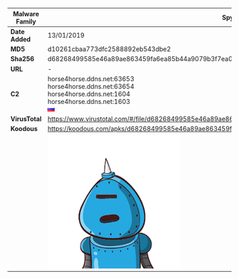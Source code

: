 | Malware Family | Spynote                                                      |
| -------------- | ------------------------------------------------------------ |
| **Date Added** | 13/01/2019                                                   |
| **MD5**        | d10261cbaa773dfc2588892eb543dbe2                             |
| **Sha256**     | d68268499585e46a89ae863459fa6ea85b44a9079b3f7ea09753fd0f9767b330 |
| **URL**        | -                                                            |
| **C2**         | horse4horse.ddns.net:63653<br />horse4horse.ddns.net:63654<br />horse4horse.ddns.net:1604<br />horse4horse.ddns.net:1603<br />![Russia](../assets/flag/ru.png "Russia") |
| **VirusTotal** | https://www.virustotal.com/#/file/d68268499585e46a89ae863459fa6ea85b44a9079b3f7ea09753fd0f9767b330/detection |
| **Koodous**    | https://koodous.com/apks/d68268499585e46a89ae863459fa6ea85b44a9079b3f7ea09753fd0f9767b330 |
|                | ![](../assets/d68268499585e46a89ae863459fa6ea85b44a9079b3f7ea09753fd0f9767b330.png) |